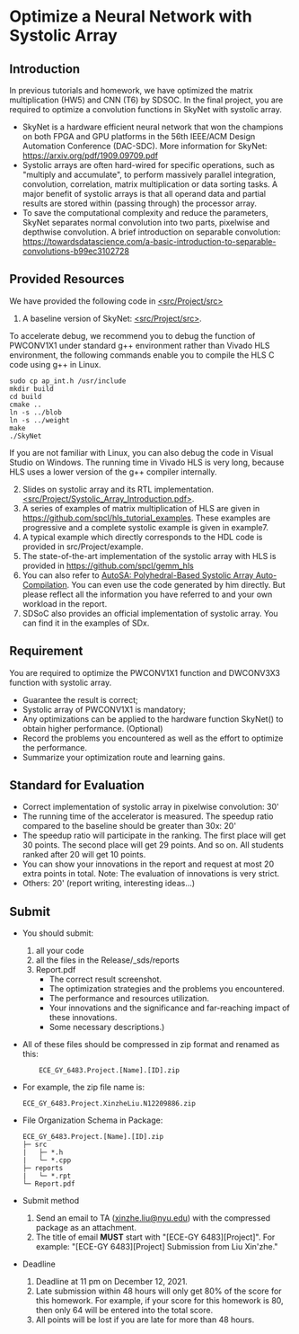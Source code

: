 # Optimize a Neural Network with Systolic Array
## Introduction
In previous tutorials and homework, we have optimized the matrix multiplication (HW5) and CNN (T6) by SDSOC. 
In the final project, you are required to optimize a convolution functions in SkyNet with systolic array. 
  - SkyNet is a hardware efficient neural network that won the champions on both FPGA and GPU platforms in the 56th IEEE/ACM Design Automation Conference (DAC-SDC).  More information for SkyNet: https://arxiv.org/pdf/1909.09709.pdf
  - Systolic arrays are often hard-wired for specific operations, such as "multiply and accumulate", to perform massively parallel integration, convolution, correlation, matrix multiplication or data sorting tasks. A major benefit of systolic arrays is that all operand data and partial results are stored within (passing through) the processor array. 
  - To save the computational complexity and reduce the parameters, SkyNet separates normal convolution into two parts, pixelwise and depthwise convolution. A brief introduction on separable convolution: https://towardsdatascience.com/a-basic-introduction-to-separable-convolutions-b99ec3102728


## Provided Resources
We have provided the following code in [<src/Project/src>](<src/Project/src>) 
1. A baseline version of SkyNet: [<src/Project/src>](<src/Project/src>). 

To accelerate debug, we recommend you to debug the function of PWCONV1X1 under standard g++ environment rather than Vivado HLS environment, the following commands enable you to compile the HLS C code using g++ in Linux.
```
sudo cp ap_int.h /usr/include
mkdir build
cd build
cmake ..
ln -s ../blob
ln -s ../weight
make
./SkyNet
```

If you are not familiar with Linux, you can also debug the code in Visual Studio on Windows. The running time in Vivado HLS is very long, because HLS uses a lower version of the g++ compiler internally.

2. Slides on systolic array and its RTL implementation. [<src/Project/Systolic_Array_Introduction.pdf>](<src/Project/Systolic_Array_Introduction.pdf>).
3. A series of examples of matrix multiplication of HLS are given in  https://github.com/spcl/hls_tutorial_examples. These examples are progressive and a complete systolic example is given in example7.
4. A typical example which directly corresponds to the HDL code is provided in src/Project/example. 
5. The state-of-the-art implementation of the systolic array with HLS is provided in https://github.com/spcl/gemm_hls
6. You can also refer to [AutoSA: Polyhedral-Based Systolic Array Auto-Compilation](https://github.com/UCLA-VAST/AutoSA). You can even use the code generated by him directly. But please reflect all the information you have referred to and your own workload in the report. 
7. SDSoC also provides an official implementation of systolic array. You can find it in the examples of SDx.


## Requirement
You are required to optimize the PWCONV1X1 function and DWCONV3X3 function with systolic array.
- Guarantee the result is correct;
- Systolic array of PWCONV1X1 is mandatory;
- Any optimizations can be applied to the hardware function SkyNet() to obtain higher performance. (Optional)
- Record the problems you encountered as well as the effort to optimize the performance.
- Summarize your optimization route and learning gains.

## Standard for Evaluation
- Correct implementation of systolic array in pixelwise convolution: 30'
- The running time of the accelerator is measured. The speedup ratio compared to the baseline should be greater than 30x: 20'
- The speedup ratio will participate in the ranking. The first place will get 30 points. The second place will get 29 points. And so on. All students ranked after 20 will get 10 points.
- You can show your innovations in the report and request at most 20 extra points in total. Note: The evaluation of innovations is very strict.
- Others: 20' (report writing, interesting ideas...)

## Submit
+ You should submit:
  1. all your code
  2. all the files in the Release/_sds/reports
  3. Report.pdf 
      + The correct result screenshot. 
      + The optimization strategies and the problems you encountered. 
      + The performance and resources utilization. 
      + Your innovations and the significance and far-reaching impact of these innovations.
      + Some necessary descriptions.)

+ All of these files should be compressed in zip format and renamed as this: 

		  ECE_GY_6483.Project.[Name].[ID].zip	

+ For example, the zip file name is: 

      ECE_GY_6483.Project.XinzheLiu.N12209886.zip

+ File Organization Schema in Package:

      ECE_GY_6483.Project.[Name].[ID].zip
      ├─ src
      |   ├─ *.h
      |   └─ *.cpp
      ├─ reports
      |   └─ *.rpt
      └─ Report.pdf

+ Submit method
	1. Send an email to TA (xinzhe.liu@nyu.edu) with the compressed package as an attachment.
	2. The title of email **MUST** start with "[ECE-GY 6483][Project]". For example: "[ECE-GY 6483][Project] Submission from Liu Xin'zhe."

+ Deadline
	1. Deadline at 11 pm on December 12, 2021.
	2. Late submission within 48 hours will only get 80% of the score for this homework. For example, if your score for this homework is 80, then only 64 will be entered into the total score.
	3. All points will be lost if you are late for more than 48 hours.
